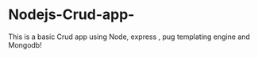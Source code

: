 # Nodejs-Crud-app-
This is a basic Crud app using Node, express , pug templating engine and  Mongodb!
